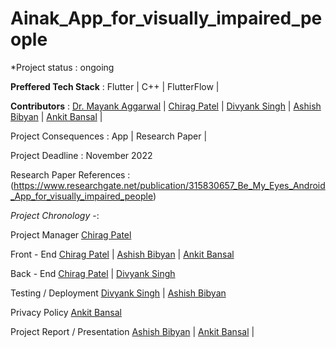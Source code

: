 # Ainak_App_for_visually_impaired_people

*Project status : ongoing 

**Preffered Tech Stack** : Flutter | C++ | FlutterFlow |

**Contributors** : [Dr. Mayank Aggarwal](https://scholar.google.co.in/citations?user=BZMlWLwAAAAJ&hl=en) | [Chirag Patel](https://github.com/colonel-chirag) | [Divyank Singh](https://github.com/divyanksingh-git) | [Ashish Bibyan](https://github.com/ABS-007) | [Ankit Bansal](https://github.com/theankitbansal) |

Project Consequences :  App | Research Paper |

Project Deadline : November 2022

Research Paper References : (https://www.researchgate.net/publication/315830657_Be_My_Eyes_Android_App_for_visually_impaired_people)


*Project Chronology* -: 

Project Manager [Chirag Patel](https://github.com/colonel-chirag) 

Front - End [Chirag Patel](https://github.com/colonel-chirag) | [Ashish Bibyan](https://github.com/ABS-007) | [Ankit Bansal](https://github.com/theankitbansal) 

Back - End [Chirag Patel](https://github.com/colonel-chirag) | [Divyank Singh](https://github.com/divyanksingh-git) 

Testing / Deployment [Divyank Singh](https://github.com/divyanksingh-git) | [Ashish Bibyan](https://github.com/ABS-007) 

Privacy Policy [Ankit Bansal](https://github.com/theankitbansal) 

Project Report / Presentation [Ashish Bibyan](https://github.com/ABS-007) | [Ankit Bansal](https://github.com/theankitbansal) |
